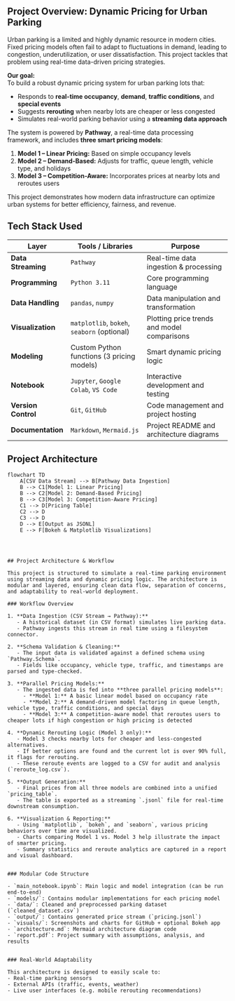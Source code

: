 ## Project Overview: Dynamic Pricing for Urban Parking

Urban parking is a limited and highly dynamic resource in modern cities. Fixed pricing models often fail to adapt to fluctuations in demand, leading to congestion, underutilization, or user dissatisfaction. This project tackles that problem using real-time data-driven pricing strategies.

**Our goal:**  
To build a robust dynamic pricing system for urban parking lots that:

- Responds to **real-time occupancy**, **demand**, **traffic conditions**, and **special events**
- Suggests **rerouting** when nearby lots are cheaper or less congested
- Simulates real-world parking behavior using a **streaming data approach**

The system is powered by **Pathway**, a real-time data processing framework, and includes **three smart pricing models**:

1. **Model 1 – Linear Pricing:** Based on simple occupancy levels  
2. **Model 2 – Demand-Based:** Adjusts for traffic, queue length, vehicle type, and holidays  
3. **Model 3 – Competition-Aware:** Incorporates prices at nearby lots and reroutes users

This project demonstrates how modern data infrastructure can optimize urban systems for better efficiency, fairness, and revenue.




## Tech Stack Used

| Layer              | Tools / Libraries                              | Purpose                                        |
|--------------------|------------------------------------------------|------------------------------------------------|
| **Data Streaming** | `Pathway`                                      | Real-time data ingestion & processing          |
| **Programming**    | `Python 3.11`                                  | Core programming language                      |
| **Data Handling**  | `pandas`, `numpy`                              | Data manipulation and transformation           |
| **Visualization**  | `matplotlib`, `bokeh`, `seaborn` (optional)    | Plotting price trends and model comparisons    |
| **Modeling**       | Custom Python functions (3 pricing models)     | Smart dynamic pricing logic                    |
| **Notebook**       | `Jupyter`, `Google Colab`, `VS Code`           | Interactive development and testing            |
| **Version Control**| `Git`, `GitHub`                                | Code management and project hosting            |
| **Documentation**  | `Markdown`, `Mermaid.js`                       | Project README and architecture diagrams       |




## Project Architecture

```mermaid
flowchart TD
    A[CSV Data Stream] --> B[Pathway Data Ingestion]
    B --> C1[Model 1: Linear Pricing]
    B --> C2[Model 2: Demand-Based Pricing]
    B --> C3[Model 3: Competition-Aware Pricing]
    C1 --> D[Pricing Table]
    C2 --> D
    C3 --> D
    D --> E[Output as JSONL]
    E --> F[Bokeh & Matplotlib Visualizations]




## Project Architecture & Workflow

This project is structured to simulate a real-time parking environment using streaming data and dynamic pricing logic. The architecture is modular and layered, ensuring clean data flow, separation of concerns, and adaptability to real-world deployment.

### Workflow Overview

1. **Data Ingestion (CSV Stream → Pathway):**  
   - A historical dataset (in CSV format) simulates live parking data.
   - Pathway ingests this stream in real time using a filesystem connector.

2. **Schema Validation & Cleaning:**  
   - The input data is validated against a defined schema using `Pathway.Schema`.
   - Fields like occupancy, vehicle type, traffic, and timestamps are parsed and type-checked.

3. **Parallel Pricing Models:**
   - The ingested data is fed into **three parallel pricing models**:
     - **Model 1:** A basic linear model based on occupancy rate
     - **Model 2:** A demand-driven model factoring in queue length, vehicle type, traffic conditions, and special days
     - **Model 3:** A competition-aware model that reroutes users to cheaper lots if high congestion or high pricing is detected

4. **Dynamic Rerouting Logic (Model 3 only):**  
   - Model 3 checks nearby lots for cheaper and less-congested alternatives.
   - If better options are found and the current lot is over 90% full, it flags for rerouting.
   - These reroute events are logged to a CSV for audit and analysis (`reroute_log.csv`).

5. **Output Generation:**
   - Final prices from all three models are combined into a unified `pricing_table`.
   - The table is exported as a streaming `.jsonl` file for real-time downstream consumption.

6. **Visualization & Reporting:**
   - Using `matplotlib`, `bokeh`, and `seaborn`, various pricing behaviors over time are visualized.
   - Charts comparing Model 1 vs. Model 3 help illustrate the impact of smarter pricing.
   - Summary statistics and reroute analytics are captured in a report and visual dashboard.


### Modular Code Structure

- `main_notebook.ipynb`: Main logic and model integration (can be run end-to-end)
- `models/`: Contains modular implementations for each pricing model
- `data/`: Cleaned and preprocessed parking dataset (`cleaned_dataset.csv`)
- `output/`: Contains generated price stream (`pricing.jsonl`)
- `visuals/`: Screenshots and charts for GitHub + optional Bokeh app
- `architecture.md`: Mermaid architecture diagram code
- `report.pdf`: Project summary with assumptions, analysis, and results


### Real-World Adaptability

This architecture is designed to easily scale to:
- Real-time parking sensors
- External APIs (traffic, events, weather)
- Live user interfaces (e.g. mobile rerouting recommendations)




